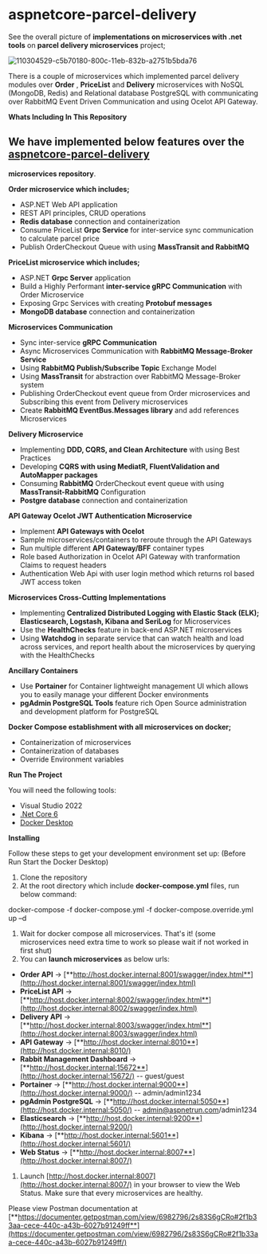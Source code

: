 # aspnetcore-parcel-delivery
See the overall picture of  **implementations on microservices with .net tools**  on  **parcel delivery microservices**  project;

![110304529-c5b70180-800c-11eb-832b-a2751b5bda76](https://user-images.githubusercontent.com/13931992/192162932-6992dba4-f7aa-4073-a9c0-e94d0f6378ae.png)


There is a couple of microservices which implemented  parcel delivery  modules over  **Order** , **PriceList**  and  **Delivery** microservices with  NoSQL (MongoDB, Redis)  and  Relational database PostgreSQL  with communicating over  RabbitMQ Event Driven Communication  and using  Ocelot API Gateway.

**Whats Including In This Repository**

## We have implemented below features over the [aspnetcore-parcel-delivery](https://github.com/rybayramov/aspnetcore-parcel-delivery/tree/development)

**microservices repository**.

**Order microservice which includes;**

- ASP.NET Web API application
- REST API principles, CRUD operations
- **Redis database**  connection and containerization
- Consume PriceList  **Grpc Service**  for inter-service sync communication to calculate parcel price
- Publish OrderCheckout Queue with using  **MassTransit and RabbitMQ**

**PriceList microservice which includes;**

- ASP.NET  **Grpc Server**  application
- Build a Highly Performant  **inter-service gRPC Communication**  with Order Microservice
- Exposing Grpc Services with creating  **Protobuf messages**
- **MongoDB database**  connection and containerization

**Microservices Communication**

- Sync inter-service  **gRPC Communication**
- Async Microservices Communication with  **RabbitMQ Message-Broker Service**
- Using  **RabbitMQ Publish/Subscribe Topic**  Exchange Model
- Using  **MassTransit**  for abstraction over RabbitMQ Message-Broker system
- Publishing OrderCheckout event queue from Order microservices and Subscribing this event from Delivery microservices
- Create  **RabbitMQ EventBus.Messages library**  and add references Microservices

**Delivery Microservice**

- Implementing  **DDD, CQRS, and Clean Architecture**  with using Best Practices
- Developing  **CQRS with using MediatR, FluentValidation and AutoMapper packages**
- Consuming  **RabbitMQ**  OrderCheckout event queue with using  **MassTransit-RabbitMQ**  Configuration
- **Postgre database**  connection and containerization

**API Gateway Ocelot JWT Authentication Microservice**

- Implement  **API Gateways with Ocelot**
- Sample microservices/containers to reroute through the API Gateways
- Run multiple different  **API Gateway/BFF**  container types
- Role based Authorization in Ocelot API Gateway with tranformation Claims to request headers 
- Authentication Web Api with user login method which returns rol based JWT access token 

**Microservices Cross-Cutting Implementations**

- Implementing **Centralized Distributed Logging with Elastic Stack (ELK); Elasticsearch, Logstash, Kibana and SeriLog** for Microservices
- Use the  **HealthChecks**  feature in back-end ASP.NET microservices
- Using  **Watchdog**  in separate service that can watch health and load across services, and report health about the microservices by querying with the HealthChecks

**Ancillary Containers**

- Use  **Portainer**  for Container lightweight management UI which allows you to easily manage your different Docker environments
- **pgAdmin PostgreSQL Tools**  feature rich Open Source administration and development platform for PostgreSQL

**Docker Compose establishment with all microservices on docker;**

- Containerization of microservices
- Containerization of databases
- Override Environment variables

**Run The Project**

You will need the following tools:

- Visual Studio 2022
- [.Net Core 6](https://dotnet.microsoft.com/download/dotnet-core/5)
- [Docker Desktop](https://www.docker.com/products/docker-desktop)

**Installing**

Follow these steps to get your development environment set up: (Before Run Start the Docker Desktop)

1. Clone the repository
2. At the root directory which include  **docker-compose.yml**  files, run below command:

docker-compose -f docker-compose.yml -f docker-compose.override.yml up –d

1. Wait for docker compose all microservices. That's it! (some microservices need extra time to work so please wait if not worked in first shut)
2. You can  **launch microservices**  as below urls:

- **Order API** -\>  [**http://host.docker.internal:8001/swagger/index.html**](http://host.docker.internal:8001/swagger/index.html)
- **PriceList API** -\>  [**http://host.docker.internal:8002/swagger/index.html**](http://host.docker.internal:8002/swagger/index.html)
- **Delivery API** -\>  [**http://host.docker.internal:8003/swagger/index.html**](http://host.docker.internal:8003/swagger/index.html)
- **API Gateway** -\> [**http://host.docker.internal:8010**](http://host.docker.internal:8010/)
- **Rabbit Management Dashboard** -\>  [**http://host.docker.internal:15672**](http://host.docker.internal:15672/) -- guest/guest
- **Portainer** -\> [**http://host.docker.internal:9000**](http://host.docker.internal:9000/) -- admin/admin1234
- **pgAdmin PostgreSQL** -\>  [**http://host.docker.internal:5050**](http://host.docker.internal:5050/) -- [admin@aspnetrun.com](mailto:admin@aspnetrun.com)/admin1234
- **Elasticsearch** -\>  [**http://host.docker.internal:9200**](http://host.docker.internal:9200/)
- **Kibana** -\>  [**http://host.docker.internal:5601**](http://host.docker.internal:5601/)
- **Web Status** -\>  [**http://host.docker.internal:8007**](http://host.docker.internal:8007/)

1. Launch [http://host.docker.internal:8007](http://host.docker.internal:8007/) in your browser to view the Web Status. Make sure that every microservices are healthy.

Please  view Postman documentation at [**https://documenter.getpostman.com/view/6982796/2s83S6gCRo#2f1b33aa-cece-440c-a43b-6027b91249ff**](https://documenter.getpostman.com/view/6982796/2s83S6gCRo#2f1b33aa-cece-440c-a43b-6027b91249ff/) 
